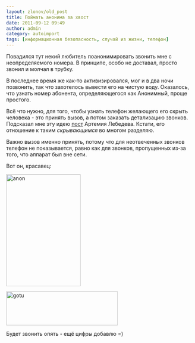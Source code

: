```yaml
---
layout: zlonov/old_post
title: Поймать анонима за хвост
date: 2011-09-12 09:49
author: admin
category: autoimport
tags: [информационная безопасность, случай из жизни, телефон]
---
```

<div dir="ltr">
<div></div>
Повадился тут некий любитель поанонимировать звонить мне с неопределяемого номера. В принципе, особо не доставал, просто звонил и молчал в трубку.

В последнее время же как-то активизировался, мог и в два ночи позвонить, так что захотелось вывести его на чистую воду. Оказалось, что узнать номер абонента, определяющегося как Анонимный, проще простого.

Всё что нужно, для того, чтобы узнать телефон желающего его скрыть человека - это принять вызов, а потом заказать детализацию звонков. Подсказал мне эту идею <a href="http://tema.livejournal.com/968842.html">пост</a> Артемия Лебедева. Кстати, его отношение к таким <i>скрывающимся</i> во многом разделяю.

Важно вызов именно принять, потому что для неотвеченных звонков телефон не показывается, равно как для звонков, пропущенных из-за того, что аппарат был вне сети.

Вот он, красавец:

<a href="/assets/uploads/anon.png"><img class="aligncenter size-medium wp-image-3596" alt="anon" src="/assets/uploads/anon-200x300.png" width="200" height="300" /></a>

<a href="/assets/uploads/gotu.png"><img class="aligncenter size-medium wp-image-3597" alt="gotu" src="/assets/uploads/gotu-300x91.png" width="300" height="91" /></a>

Будет звонить опять - ещё цифры добавлю =)<a href="http://2.bp.blogspot.com/-J51fVz9PLFU/Tm2prnd-WkI/AAAAAAAAANA/_Rma9SydOWc/s1600/anon.PNG"><img alt="" border="" /></a>

</div>
